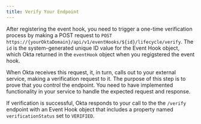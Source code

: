 ```yaml
---
title: Verify Your Endpoint
---
```


After registering the event hook, you need to trigger a one-time verification process by making a POST request to `POST https://{yourOktaDomain}/api/v1/eventHooks/${id}/lifecycle/verify`. The `id` is the system-generated unique ID value for the Event Hook object, which Okta returned in the `eventHook` object when you regigstered the event hook.

When Okta receives this request, it, in turn, calls out to your external service, making a verification request to it. The purpose of this step is to prove that you control the endpoint. You need to have implemented functionality in your service to handle the expected request and response.

If verification is successful, Okta responds to your call to the the `/verify` endpoint with an Event Hook object that includes a property named `verificationStatus` set to `VERIFIED`.

<NextSectionLink/>

